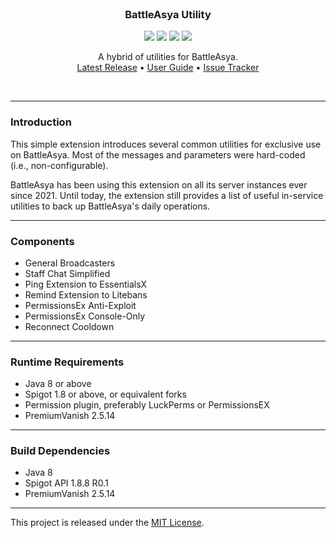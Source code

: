 <br>
<h3 align="center">BattleAsya Utility</h3>
<p align="center">
    <img src="https://img.shields.io/badge/Version-2.0.3-green"> <img src="https://img.shields.io/badge/Spigot-1.8+-lightgrey"> <img src="https://img.shields.io/badge/License-MIT-blue"> <img src="https://img.shields.io/badge/Language-Java-yellow">
</p>

<p align="center">
    A hybrid of utilities for BattleAsya.<br>
    <a href="https://github.com/denniemok/BA-Utility/releases">Latest Release</a> •
    <a href="https://github.com/denniemok/BA-Utility/wiki">User Guide</a> •
    <a href="https://github.com/denniemok/BA-Utility/issues">Issue Tracker</a>
</p>
<br>

<hr>

### Introduction
This simple extension introduces several common utilities for exclusive use on BattleAsya. Most of the messages and parameters were hard-coded (i.e., non-configurable).<p>

BattleAsya has been using this extension on all its server instances ever since 2021. Until today, the extension still provides a list of useful in-service utilities to back up BattleAsya's daily operations. <p>

<hr>

### Components
- General Broadcasters
- Staff Chat Simplified
- Ping Extension to EssentialsX
- Remind Extension to Litebans
- PermissionsEx Anti-Exploit
- PermissionsEx Console-Only
- Reconnect Cooldown

<hr>

### Runtime Requirements
- Java 8 or above
- Spigot 1.8 or above, or equivalent forks
- Permission plugin, preferably LuckPerms or PermissionsEX
- PremiumVanish 2.5.14 <br>

<hr>

### Build Dependencies
- Java 8
- Spigot API 1.8.8 R0.1
- PremiumVanish 2.5.14 <br>

<hr>

This project is released under the [MIT License](https://opensource.org/license/mit/).
